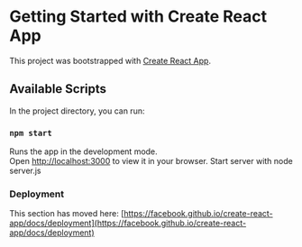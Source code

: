 # Getting Started with Create React App

This project was bootstrapped with [Create React App](https://github.com/facebook/create-react-app).

## Available Scripts

In the project directory, you can run:

### `npm start`

Runs the app in the development mode.\
Open [http://localhost:3000](http://localhost:3000) to view it in your browser.
Start server with node server.js



### Deployment

This section has moved here: [https://facebook.github.io/create-react-app/docs/deployment](https://facebook.github.io/create-react-app/docs/deployment)

